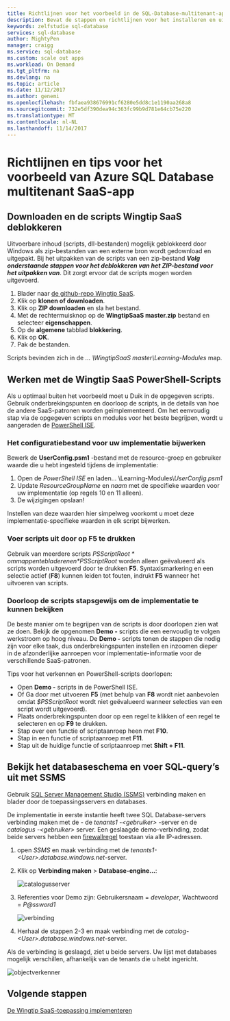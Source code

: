 ```yaml
---
title: Richtlijnen voor het voorbeeld in de SQL-Database-multitenant-app - Wingtip SaaS | Microsoft Docs
description: Bevat de stappen en richtlijnen voor het installeren en uitvoeren van meerdere tenants met de voorbeeldtoepassing die gebruikmaakt van Azure SQL Database, het Wingtip SaaS-voorbeeld.
keywords: zelfstudie sql-database
services: sql-database
author: MightyPen
manager: craigg
ms.service: sql-database
ms.custom: scale out apps
ms.workload: On Demand
ms.tgt_pltfrm: na
ms.devlang: na
ms.topic: article
ms.date: 11/12/2017
ms.author: genemi
ms.openlocfilehash: fbfaea938676991cf6280e5dd8c1e1190aa268a8
ms.sourcegitcommit: 732e5df390dea94c363fc99b9d781e64cb75e220
ms.translationtype: MT
ms.contentlocale: nl-NL
ms.lasthandoff: 11/14/2017
---
```

# <a name="guidance-and-tips-for-azure-sql-database-multi-tenant-saas-app-example"></a>Richtlijnen en tips voor het voorbeeld van Azure SQL Database multitenant SaaS-app


## <a name="download-and-unblock-the-wingtip-saas-scripts"></a>Downloaden en de scripts Wingtip SaaS deblokkeren

Uitvoerbare inhoud (scripts, dll-bestanden) mogelijk geblokkeerd door Windows als zip-bestanden van een externe bron wordt gedownload en uitgepakt. Bij het uitpakken van de scripts van een zip-bestand ***Volg onderstaande stappen voor het deblokkeren van het ZIP-bestand voor het uitpakken van***. Dit zorgt ervoor dat de scripts mogen worden uitgevoerd.

1. Blader naar [de github-repo Wingtip SaaS](https://github.com/Microsoft/WingtipSaaS).
2. Klik op **klonen of downloaden**.
3. Klik op **ZIP downloaden** en sla het bestand.
4. Met de rechtermuisknop op de **WingtipSaaS master.zip** bestand en selecteer **eigenschappen**.
5. Op de **algemene** tabblad **blokkering**.
6. Klik op **OK**.
7. Pak de bestanden.

Scripts bevinden zich in de *... \\WingtipSaaS master\\Learning-Modules* map.


## <a name="working-with-the-wingtip-saas-powershell-scripts"></a>Werken met de Wingtip SaaS PowerShell-Scripts

Als u optimaal buiten het voorbeeld moet u Duik in de opgegeven scripts. Gebruik onderbrekingspunten en doorloop de scripts, in de details van hoe de andere SaaS-patronen worden geïmplementeerd. Om het eenvoudig stap via de opgegeven scripts en modules voor het beste begrijpen, wordt u aangeraden de [PowerShell ISE](https://msdn.microsoft.com/powershell/scripting/core-powershell/ise/introducing-the-windows-powershell-ise).

### <a name="update-the-configuration-file-for-your-deployment"></a>Het configuratiebestand voor uw implementatie bijwerken

Bewerk de **UserConfig.psm1** -bestand met de resource-groep en gebruiker waarde die u hebt ingesteld tijdens de implementatie:

1. Open de *PowerShell ISE* en laden... \\Learning-Modules\\*UserConfig.psm1* 
2. Update *ResourceGroupName* en *naam* met de specifieke waarden voor uw implementatie (op regels 10 en 11 alleen).
3. De wijzigingen opslaan!

Instellen van deze waarden hier simpelweg voorkomt u moet deze implementatie-specifieke waarden in elk script bijwerken.

### <a name="execute-scripts-by-pressing-f5"></a>Voer scripts uit door op F5 te drukken

Gebruik van meerdere scripts *$PSScriptRoot* om mappen te bladeren en *$PSScriptRoot* worden alleen geëvalueerd als scripts worden uitgevoerd door te drukken **F5**.  Syntaxismarkering en een selectie actief (**F8**) kunnen leiden tot fouten, indrukt **F5** wanneer het uitvoeren van scripts.

### <a name="step-through-the-scripts-to-examine-the-implementation"></a>Doorloop de scripts stapsgewijs om de implementatie te kunnen bekijken

De beste manier om te begrijpen van de scripts is door doorlopen zien wat ze doen. Bekijk de opgenomen **Demo -** scripts die een eenvoudig te volgen werkstroom op hoog niveau. De **Demo -** scripts tonen de stappen die nodig zijn voor elke taak, dus onderbrekingspunten instellen en inzoomen dieper in de afzonderlijke aanroepen voor implementatie-informatie voor de verschillende SaaS-patronen.

Tips voor het verkennen en PowerShell-scripts doorlopen:

- Open **Demo -** scripts in de PowerShell ISE.
- Of Ga door met uitvoeren **F5** (met behulp van **F8** wordt niet aanbevolen omdat *$PSScriptRoot* wordt niet geëvalueerd wanneer selecties van een script wordt uitgevoerd).
- Plaats onderbrekingspunten door op een regel te klikken of een regel te selecteren en op **F9** te drukken.
- Stap over een functie of scriptaanroep heen met **F10**.
- Stap in een functie of scriptaanroep met **F11**.
- Stap uit de huidige functie of scriptaanroep met **Shift + F11**.


## <a name="explore-database-schema-and-execute-sql-queries-using-ssms"></a>Bekijk het databaseschema en voer SQL-query’s uit met SSMS

Gebruik [SQL Server Management Studio (SSMS)](https://docs.microsoft.com/sql/ssms/download-sql-server-management-studio-ssms) verbinding maken en blader door de toepassingsservers en databases.

De implementatie in eerste instantie heeft twee SQL Database-servers verbinding maken met de - de *tenants1 -&lt;gebruiker&gt;*  -server en de *catalogus -&lt;gebruiker&gt;*  server. Een geslaagde demo-verbinding, zodat beide servers hebben een [firewallregel](sql-database-firewall-configure.md) toestaan via alle IP-adressen.


1. open *SSMS* en maak verbinding met de *tenants1-&lt;User&gt;.database.windows.net*-server.
2. Klik op **Verbinding maken**  > **Database-engine...**:

   ![catalogusserver](media/saas-dbpertenant-wingtip-app-guidance-tips/connect.png)

3. Referenties voor Demo zijn: Gebruikersnaam = *developer*, Wachtwoord = *P@ssword1*

   ![verbinding](media/saas-dbpertenant-wingtip-app-guidance-tips/tenants1-connect.png)

4. Herhaal de stappen 2-3 en maak verbinding met de *catalog-&lt;User&gt;.database.windows.net*-server.


Als de verbinding is geslaagd, ziet u beide servers. Uw lijst met databases mogelijk verschillen, afhankelijk van de tenants die u hebt ingericht.

![objectverkenner](media/saas-dbpertenant-wingtip-app-guidance-tips/object-explorer.png)



## <a name="next-steps"></a>Volgende stappen

[De Wingtip SaaS-toepassing implementeren](saas-dbpertenant-get-started-deploy.md)

